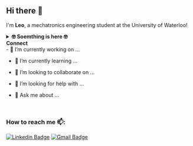 ## Hi there 👋

I'm **Leo**, a mechatronics engineering student at the University of Waterloo!



<details>
 <summary><strong>🤓 Soemthing is here 🤓</strong></summary>
</details>

 <summary><strong>Connect</strong></summary>
  - 🔭 I’m currently working on ...
  
  - 🌱 I’m currently learning ...
    
  - 👯 I’m looking to collaborate on ...
    
  - 🤔 I’m looking for help with ...
    
  - 💬 Ask me about ...

<br/>


### How to reach me 📫: 

[![Linkedin Badge](https://img.shields.io/badge/-LinkedIn-blue?style=flat-square&logo=Linkedin&logoColor=white&link=https://www.linkedin.com/in/leojyou/)](https://www.linkedin.com/in/leojyou/)
[![Gmail Badge](https://img.shields.io/badge/-Gmail-c14438?style=flat-square&logo=Gmail&logoColor=white&link=mailto:you.leo2004@gmail.com)](mailto:you.leo2004@gmail.com)



